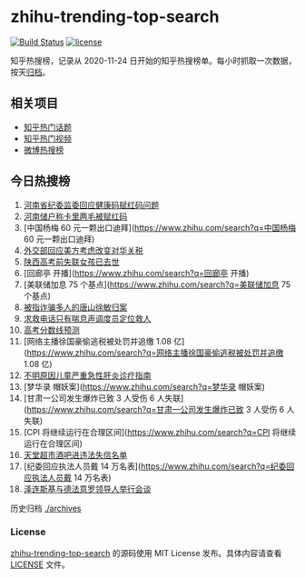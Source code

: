 # zhihu-trending-top-search

[![Build Status](https://github.com/justjavac/zhihu-trending-top-search/workflows/ci/badge.svg?branch=main)](https://github.com/justjavac/zhihu-trending-top-search/actions)
[![license](https://img.shields.io/github/license/justjavac/zhihu-trending-top-search)](https://github.com/justjavac/zhihu-trending-top-search/blob/main/LICENSE)

知乎热搜榜，记录从 2020-11-24 日开始的知乎热搜榜单。每小时抓取一次数据，按天[归档](./archives)。

## 相关项目

- [知乎热门话题](https://github.com/justjavac/zhihu-trending-hot-questions)
- [知乎热门视频](https://github.com/justjavac/zhihu-trending-hot-video)
- [微博热搜榜](https://github.com/justjavac/weibo-trending-hot-search)

## 今日热搜榜

<!-- BEGIN -->
<!-- 最后更新时间 Fri Jun 17 2022 03:07:40 GMT+0800 (China Standard Time) -->

1. [河南省纪委监委回应健康码赋红码问题](https://www.zhihu.com/search?q=河南省纪委监委回应健康码赋红码问题)
1. [河南储户称卡里两毛被赋红码](https://www.zhihu.com/search?q=河南储户称卡里两毛被赋红码)
1. [中国杨梅 60 元一颗出口迪拜](https://www.zhihu.com/search?q=中国杨梅 60 元一颗出口迪拜)
1. [外交部回应美方考虑改变对华关税](https://www.zhihu.com/search?q=外交部回应美方考虑改变对华关税)
1. [陕西高考前失联女孩已去世](https://www.zhihu.com/search?q=陕西高考前失联女孩已去世)
1. [回廊亭 开播](https://www.zhihu.com/search?q=回廊亭 开播)
1. [美联储加息 75 个基点](https://www.zhihu.com/search?q=美联储加息 75 个基点)
1. [被指诈骗多人的唐山徐敏归案](https://www.zhihu.com/search?q=被指诈骗多人的唐山徐敏归案)
1. [求救电话只有喘息声调度员定位救人](https://www.zhihu.com/search?q=求救电话只有喘息声调度员定位救人)
1. [高考分数线预测](https://www.zhihu.com/search?q=高考分数线预测)
1. [网络主播徐国豪偷逃税被处罚并追缴 1.08 亿](https://www.zhihu.com/search?q=网络主播徐国豪偷逃税被处罚并追缴
   1.08 亿)
1. [不明原因儿童严重急性肝炎诊疗指南](https://www.zhihu.com/search?q=不明原因儿童严重急性肝炎诊疗指南)
1. [梦华录 帽妖案](https://www.zhihu.com/search?q=梦华录 帽妖案)
1. [甘肃一公司发生爆炸已致 3 人受伤 6 人失联](https://www.zhihu.com/search?q=甘肃一公司发生爆炸已致 3 人受伤 6
   人失联)
1. [CPI 将继续运行在合理区间](https://www.zhihu.com/search?q=CPI 将继续运行在合理区间)
1. [天堂超市酒吧进违法失信名单](https://www.zhihu.com/search?q=天堂超市酒吧进违法失信名单)
1. [纪委回应执法人员戴 14 万名表](https://www.zhihu.com/search?q=纪委回应执法人员戴 14 万名表)
1. [泽连斯基与德法意罗领导人举行会谈](https://www.zhihu.com/search?q=泽连斯基与德法意罗领导人举行会谈)

<!-- END -->

历史归档 [./archives](./archives)

### License

[zhihu-trending-top-search](https://github.com/justjavac/zhihu-trending-top-search)
的源码使用 MIT License 发布。具体内容请查看 [LICENSE](./LICENSE) 文件。
